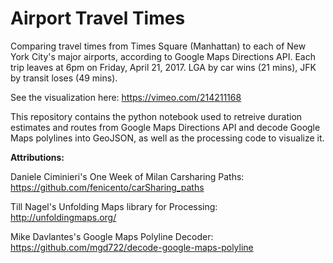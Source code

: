 # Airport Travel Times

Comparing travel times from Times Square (Manhattan) to each of New York City's major airports, according to Google Maps Directions API. Each trip leaves at 6pm on Friday, April 21, 2017. LGA by car wins (21 mins), JFK by transit loses (49 mins).

See the visualization here: https://vimeo.com/214211168

This repository contains the python notebook used to retreive duration estimates and routes from Google Maps Directions API and decode Google Maps polylines into GeoJSON, as well as the processing code to visualize it.


**Attributions:**

Daniele Ciminieri's One Week of Milan Carsharing Paths: https://github.com/fenicento/carSharing_paths

Till Nagel's Unfolding Maps library for Processing: http://unfoldingmaps.org/

Mike Davlantes's Google Maps Polyline Decoder: https://github.com/mgd722/decode-google-maps-polyline

